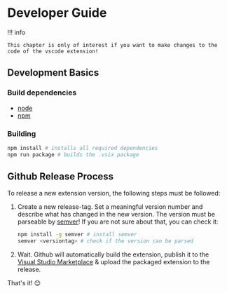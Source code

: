# Developer Guide

!!! info

    This chapter is only of interest if you want to make changes to the code of the vscode extension!

## Development Basics

### Build dependencies

- [node](https://nodejs.org/)
- [npm](https://www.npmjs.com/)

### Building

```bash
npm install # installs all required dependencies
npm run package # builds the .vsix package
```

## Github Release Process

To release a new extension version, the following steps must be followed:

1. Create a new release-tag. Set a meaningful version number and describe what has changed in the new version. The version must be parseable by [semver](https://docs.npmjs.com/cli/v6/using-npm/semver)! If you are not sure about that, you can check it:
   ```bash
   npm install -g semver # install semver
   semver <versiontag> # check if the version can be parsed
   ```
2. Wait. Github will automatically build the extension, publish it to the [Visual Studio Marketplace](https://marketplace.visualstudio.com/publishers/cross-language-cpp) & upload the packaged extension to the release.

That's it! :blush:
